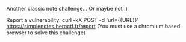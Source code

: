 Another classic note challenge... Or maybe not :)

Report a vulnerability: curl -kX POST -d 'url={{URL}}' https://simplenotes.heroctf.fr/report
(You must use a chromium based browser to solve this challenge) 
